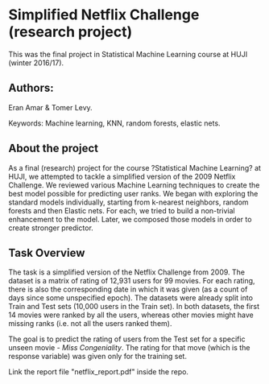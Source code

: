 # Simplified Netflix Challenge (research project)

This was the final project in Statistical Machine Learning course at HUJI (winter 2016/17).

## Authors: 
Eran Amar & Tomer Levy.

Keywords: Machine learning, KNN, random forests, elastic nets.

## About the project
As a final (research) project for the course ?Statistical Machine Learning? at HUJI, we attempted to tackle a simplified version of the 2009 Netflix Challenge. 
  We reviewed various Machine Learning techniques to create the best model possible for predicting user ranks. 
  We began with exploring the standard models individually, starting from k-nearest neighbors, random forests  and then Elastic nets. For each, we tried to build a non-trivial enhancement to the model. 
  Later, we composed those models in order to create stronger predictor.   

## Task Overview
The task is a simplified version of the Netflix Challenge from 2009. 
  The dataset is a matrix of rating of 12,931 users for 99 movies. 
  For each rating, there is also the corresponding date in which it was given (as a count of days since some unspecified epoch). The datasets were already split into Train and Test sets (10,000 users in the Train set). In both datasets, the first 14 movies were ranked by all the users, whereas other movies might have missing ranks (i.e. not all the users ranked them). 

The goal is to predict the rating of users from the Test set for a specific unseen movie - <em>Miss Congeniality</em>.  The rating for that move (which is the response variable) was given only for the training set.

Link the report file "netflix_report.pdf" inside the repo.